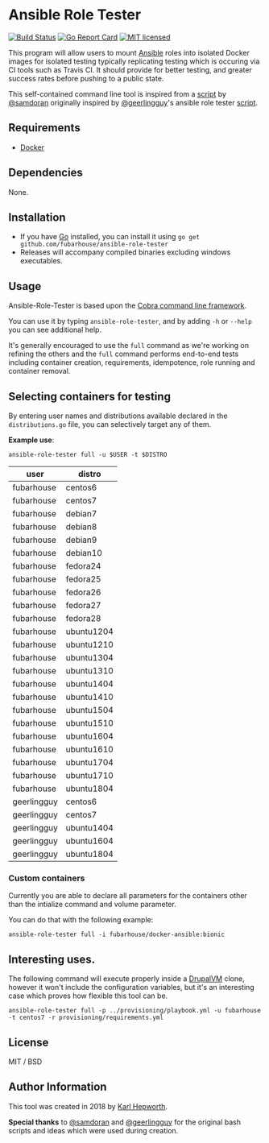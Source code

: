 # Ansible Role Tester

[![Build Status](https://img.shields.io/travis/fubarhouse/ansible-role-tester/master.svg?style=for-the-badge)](https://travis-ci.org/fubarhouse/ansible-role-tester)
[![Go Report Card](https://goreportcard.com/badge/github.com/fubarhouse/ansible-role-tester?style=for-the-badge)](https://goreportcard.com/report/github.com/fubarhouse/ansible-role-tester)
[![MIT licensed](https://img.shields.io/badge/license-MIT-blue.svg?style=for-the-badge)](https://raw.githubusercontent.com/fubarhouse/ansible-role-tester/master/LICENSE)

This program will allow users to mount [Ansible](https://docs.ansible.com/ansible/latest/installation_guide/intro_installation.html) roles into isolated Docker images for isolated testing typically replicating testing which is occuring via CI tools such as Travis CI. It should provide for better testing, and greater success rates before pushing to a public state.

This self-contained command line tool is inspired from a [script](https://gist.github.com/samdoran/c3d392ee697881fa33a1d1a65814a07b) by [@samdoran](https://github.com/samdoran) originally inspired by [@geerlingguy](https://github.com/geerlingguy)'s ansible role tester [script](https://gist.github.com/geerlingguy/73ef1e5ee45d8694570f334be385e181).

## Requirements

  * [Docker](https://www.docker.com/)

## Dependencies

None.

## Installation

  * If you have [Go](https://golang.org/) installed, you can install it using `go get github.com/fubarhouse/ansible-role-tester`
  * Releases will accompany compiled binaries excluding windows executables.
  
## Usage

Ansible-Role-Tester is based upon the [Cobra command line framework](https://github.com/spf13/cobra).

You can use it by typing `ansible-role-tester`, and by adding `-h` or `--help` you can see additional help.

It's generally encouraged to use the `full` command as we're working on refining the others and the `full` command performs end-to-end tests including container creation, requirements, idempotence, role running and container removal.

## Selecting containers for testing

By entering user names and distributions available declared in the `distributions.go` file, you can selectively target any of them.

**Example use**:

```ansible-role-tester full -u $USER -t $DISTRO```

| user        | distro     |
| ----------- | ---------- |
| fubarhouse  | centos6    |
| fubarhouse  | centos7    |
| fubarhouse  | debian7    |
| fubarhouse  | debian8    |
| fubarhouse  | debian9    |
| fubarhouse  | debian10   |
| fubarhouse  | fedora24   |
| fubarhouse  | fedora25   |
| fubarhouse  | fedora26   |
| fubarhouse  | fedora27   |
| fubarhouse  | fedora28   |
| fubarhouse  | ubuntu1204 |
| fubarhouse  | ubuntu1210 |
| fubarhouse  | ubuntu1304 |
| fubarhouse  | ubuntu1310 |
| fubarhouse  | ubuntu1404 |
| fubarhouse  | ubuntu1410 |
| fubarhouse  | ubuntu1504 |
| fubarhouse  | ubuntu1510 |
| fubarhouse  | ubuntu1604 |
| fubarhouse  | ubuntu1610 |
| fubarhouse  | ubuntu1704 |
| fubarhouse  | ubuntu1710 |
| fubarhouse  | ubuntu1804 |
| geerlingguy | centos6    |
| geerlingguy | centos7    |
| geerlingguy | ubuntu1404 |
| geerlingguy | ubuntu1604 |
| geerlingguy | ubuntu1804 |

### Custom containers

Currently you are able to declare all parameters for the containers other than the intialize command and volume parameter.

You can do that with the following example:

```ansible-role-tester full -i fubarhouse/docker-ansible:bionic```

## Interesting uses.

The following command will execute properly inside a [DrupalVM](https://github.com/geerlingguy/drupal-vm) clone, however it won't include the configuration variables, but it's an interesting case which proves how flexible this tool can be.

````
ansible-role-tester full -p ../provisioning/playbook.yml -u fubarhouse -t centos7 -r provisioning/requirements.yml 
````

## License

MIT / BSD

## Author Information

This tool was created in 2018 by [Karl Hepworth](https://twitter.com/fubarhouse).

**Special thanks** to [@samdoran](https://github.com/samdoran) and [@geerlingguy](https://github.com/geerlingguy) for the original bash scripts and ideas which were used during creation.
